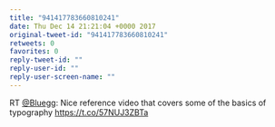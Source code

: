 ```yaml
---
title: "941417783660810241"
date: Thu Dec 14 21:21:04 +0000 2017
original-tweet-id: "941417783660810241"
retweets: 0
favorites: 0
reply-tweet-id: ""
reply-user-id: ""
reply-user-screen-name: ""
---
```

RT <a href="https://twitter.com/Bluegg">@Bluegg</a>: Nice reference video that covers some of the basics of typography <a href="https://t.co/57NUJ3ZBTa">https://t.co/57NUJ3ZBTa</a>
